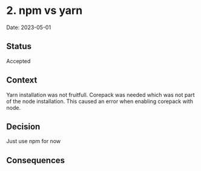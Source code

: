 # 2. npm vs yarn

Date: 2023-05-01

## Status

Accepted

## Context

Yarn installation was not fruitfull. Corepack was needed which was not part of the node installation. This caused an error when enabling corepack with node. 

## Decision

Just use npm for now

## Consequences
